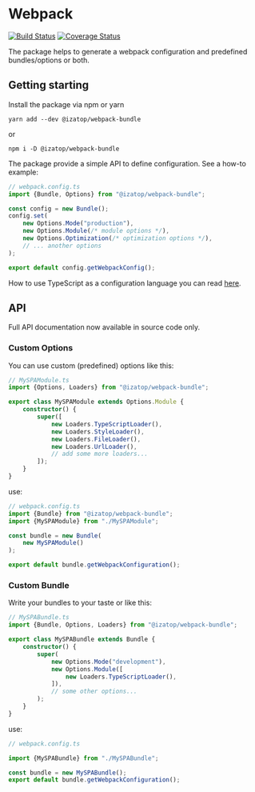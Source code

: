 # Webpack

[![Build Status](https://travis-ci.org/izatop/webpack-bundle.svg?branch=master)](https://travis-ci.org/nobus/webpack-bundle)
[![Coverage Status](https://coveralls.io/repos/github/izatop/webpack-bundle/badge.svg)](https://coveralls.io/github/nobus/webpack-bundle)

The package helps to generate a webpack configuration and predefined
bundles/options or both.

## Getting starting

Install the package via npm or yarn

`yarn add --dev @izatop/webpack-bundle` 

or 

`npm i -D @izatop/webpack-bundle`

The package provide a simple API to define configuration. See a how-to example:

```typescript
// webpack.config.ts
import {Bundle, Options} from "@izatop/webpack-bundle";

const config = new Bundle();
config.set(
    new Options.Mode("production"),
    new Options.Module(/* module options */),
    new Options.Optimization(/* optimization options */),
    // ... another options
);

export default config.getWebpackConfig();

```

How to use TypeScript as a configuration language
you can read [here](https://webpack.js.org/configuration/configuration-languages/#typescript).

## API

Full API documentation now available in source code only. 

### Custom Options

You can use custom (predefined) options like this:

```typescript
// MySPAModule.ts
import {Options, Loaders} from "@izatop/webpack-bundle";

export class MySPAModule extends Options.Module {
    constructor() {
        super([
            new Loaders.TypeScriptLoader(),
            new Loaders.StyleLoader(),
            new Loaders.FileLoader(),
            new Loaders.UrlLoader(),
            // add some more loaders...
        ]);
    }
}

```

use:

```typescript
// webpack.config.ts
import {Bundle} from "@izatop/webpack-bundle";
import {MySPAModule} from "./MySPAModule";

const bundle = new Bundle(
    new MySPAModule()
);

export default bundle.getWebpackConfiguration();

```

### Custom Bundle

Write your bundles to your taste or like this:


```typescript
// MySPABundle.ts
import {Bundle, Options, Loaders} from "@izatop/webpack-bundle";

export class MySPABundle extends Bundle {
    constructor() {
        super(
            new Options.Mode("development"),
            new Options.Module([
                new Loaders.TypeScriptLoader(),
            ]),
            // some other options...
        );
    }
}

```

use:

```typescript
// webpack.config.ts

import {MySPABundle} from "./MySPABundle";

const bundle = new MySPABundle();
export default bundle.getWebpackConfiguration();

```
